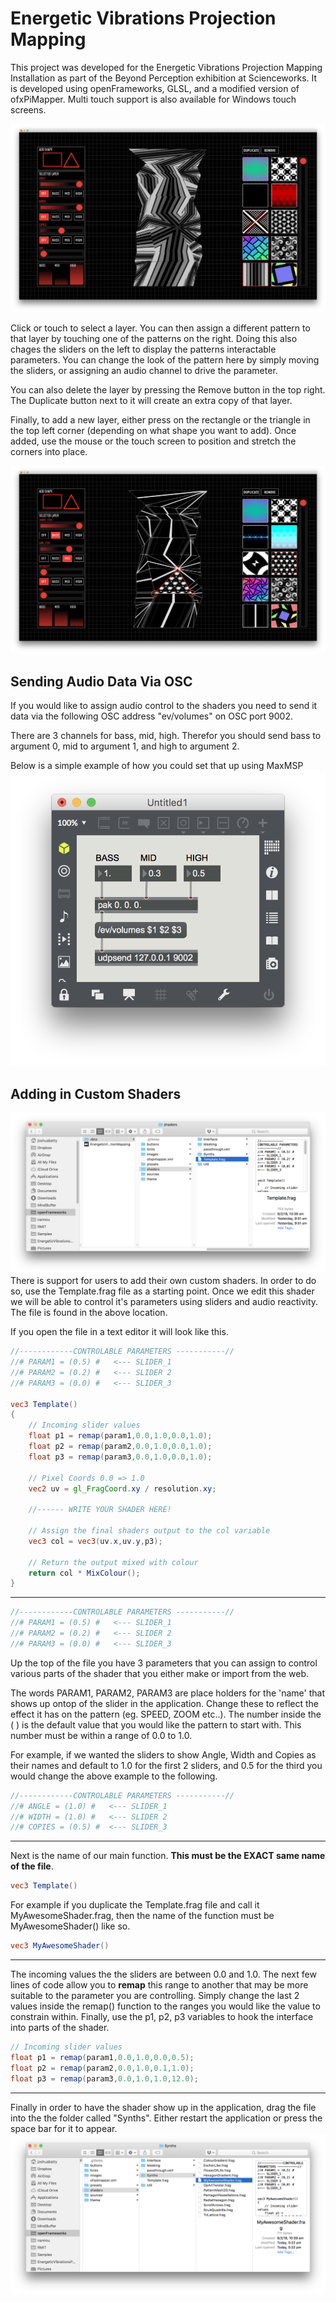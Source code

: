 # Energetic Vibrations Projection Mapping
This project was developed for the Energetic Vibrations Projection Mapping Installation as part of the Beyond Perception exhibition at Scienceworks. It is developed using openFrameworks, GLSL, and a modified version of ofxPiMapper. Multi touch support is also available for Windows touch screens.

![Figure 1-1](https://github.com/JoshuaBatty/EnergeticVibrationsProjectionMapping/blob/master/Wiki/Interface.png "Main Interface")

Click or touch to select a layer. You can then assign a different pattern to that layer by touching one of the patterns on the right. Doing this also chages the sliders on the left to display the patterns interactable parameters. You can change the look of the pattern here by simply moving the sliders, or assigning an audio channel to drive the parameter.

You can also delete the layer by pressing the Remove button in the top right. The Duplicate button next to it will create an extra copy of that layer.

Finally, to add a new layer, either press on the rectangle or the triangle in the top left corner (depending on what shape you want to add). Once added, use the mouse or the touch screen to position and stretch the corners into place. 

![Figure 1-2](https://github.com/JoshuaBatty/EnergeticVibrationsProjectionMapping/blob/master/Wiki/Select%20Layer.png "Select Layer")

## Sending Audio Data Via OSC
If you would like to assign audio control to the shaders you need to send it data via the following OSC address
"ev/volumes" on OSC port 9002.

There are 3 channels for bass, mid, high. Therefor you should send bass to argument 0, mid to argument 1, and high to argument 2.

Below is a simple example of how you could set that up using MaxMSP
![Figure 1-2](https://github.com/JoshuaBatty/EnergeticVibrationsProjectionMapping/blob/master/Wiki/MaxOSC.png "Select Layer")

## Adding in Custom Shaders
![Figure 1-3](https://github.com/JoshuaBatty/EnergeticVibrationsProjectionMapping/blob/master/Wiki/CustomShaderPath.png "CustomShaderPath")
There is support for users to add their own custom shaders. In order to do so, use the Template.frag file as a starting point. Once we edit this shader we will be able to control it's parameters using sliders and audio reactivity. The file is found in the above location. 


If you open the file in a text editor it will look like this. 
```glsl
//------------CONTROLABLE PARAMETERS -----------//
//# PARAM1 = (0.5) #   <--- SLIDER_1
//# PARAM2 = (0.2) #   <--- SLIDER 2
//# PARAM3 = (0.0) #   <--- SLIDER_3

vec3 Template()
{
    // Incoming slider values
    float p1 = remap(param1,0.0,1.0,0.0,1.0);
    float p2 = remap(param2,0.0,1.0,0.0,1.0);
    float p3 = remap(param3,0.0,1.0,0.0,1.0);
    
    // Pixel Coords 0.0 => 1.0
    vec2 uv = gl_FragCoord.xy / resolution.xy;
    
    //------ WRITE YOUR SHADER HERE!

    // Assign the final shaders output to the col variable
    vec3 col = vec3(uv.x,uv.y,p3);
    
    // Return the output mixed with colour
    return col * MixColour();
}
```

---
```glsl
//------------CONTROLABLE PARAMETERS -----------//
//# PARAM1 = (0.5) #   <--- SLIDER_1
//# PARAM2 = (0.2) #   <--- SLIDER 2
//# PARAM3 = (0.0) #   <--- SLIDER_3
```
Up the top of the file you have 3 parameters that you can assign to control various parts of the shader that you either make or import from the web. 

The words PARAM1, PARAM2, PARAM3 are place holders for the 'name' that shows up ontop of the slider in the application. Change these to reflect the effect it has on the pattern (eg. SPEED, ZOOM etc..). The number inside the ( ) is the default value that you would like the pattern to start with. This number must be within a range of 0.0 to 1.0. 

For example, if we wanted the sliders to show Angle, Width and Copies as their names and default to 1.0 for the first 2 sliders, and 0.5 for the third you would change the above example to the following.  
```glsl
//------------CONTROLABLE PARAMETERS -----------//
//# ANGLE = (1.0) #   <--- SLIDER_1
//# WIDTH = (1.0) #   <--- SLIDER 2
//# COPIES = (0.5) #  <--- SLIDER_3
```

---
Next is the name of our main function. **This must be the EXACT same name of the file**. 
```glsl
vec3 Template()
```

For example if you duplicate the Template.frag file and call it MyAwesomeShader.frag, then the name of the function must be MyAwesomeShader() like so. 
```glsl
vec3 MyAwesomeShader()
```

---
The incoming values the the sliders are between 0.0 and 1.0. The next few lines of code allow you to __remap__ this range to another that may be more suitable to the parameter you are controlling. Simply change the last 2 values inside the remap() function to the ranges you would like the value to constrain within. Finally, use the p1, p2, p3 variables to hook the interface into parts of the shader. 
```glsl
// Incoming slider values
float p1 = remap(param1,0.0,1.0,0.0,0.5);
float p2 = remap(param2,0.0,1.0,0.1,1.0);
float p3 = remap(param3,0.0,1.0,1.0,12.0);
```

---
Finally in order to have the shader show up in the application, drag the file into the the folder called "Synths". Either restart the application or press the space bar for it to appear. 
![Figure 1-3](https://github.com/JoshuaBatty/EnergeticVibrationsProjectionMapping/blob/master/Wiki/MyAwesomeShader.png "MyAwesomeShader")
